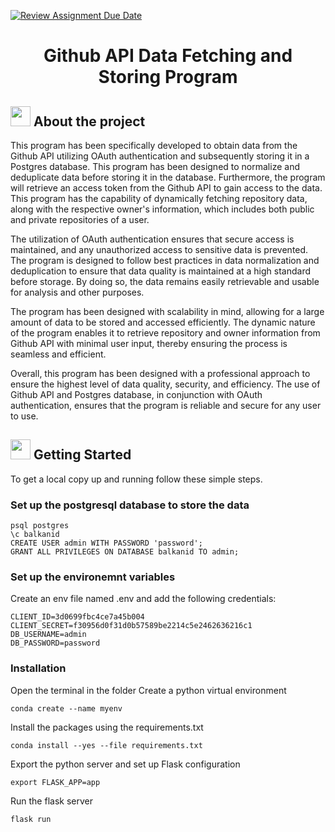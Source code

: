 [![Review Assignment Due Date](https://classroom.github.com/assets/deadline-readme-button-24ddc0f5d75046c5622901739e7c5dd533143b0c8e959d652212380cedb1ea36.svg)](https://classroom.github.com/a/e3nG7TEg)

<h1 align="center">Github API Data Fetching and Storing Program</h1>

## <img src="https://openclipart.org/download/307315/1538154643.svg" width="32" height="32"> About the project
This program has been specifically developed to obtain data from the Github API utilizing OAuth authentication and subsequently storing it in a Postgres database. This program has been designed to normalize and deduplicate data before storing it in the database. Furthermore, the program will retrieve an access token from the Github API to gain access to the data. This program has the capability of dynamically fetching repository data, along with the respective owner's information, which includes both public and private repositories of a user.

The utilization of OAuth authentication ensures that secure access is maintained, and any unauthorized access to sensitive data is prevented. The program is designed to follow best practices in data normalization and deduplication to ensure that data quality is maintained at a high standard before storage. By doing so, the data remains easily retrievable and usable for analysis and other purposes.

The program has been designed with scalability in mind, allowing for a large amount of data to be stored and accessed efficiently. The dynamic nature of the program enables it to retrieve repository and owner information from Github API with minimal user input, thereby ensuring the process is seamless and efficient.

Overall, this program has been designed with a professional approach to ensure the highest level of data quality, security, and efficiency. The use of Github API and Postgres database, in conjunction with OAuth authentication, ensures that the program is reliable and secure for any user to use.

## <img src="https://cdn.iconscout.com/icon/free/png-512/laptop-user-1-1179329.png" width="32" height="32"> Getting Started
To get a local copy up and running follow these simple steps.

### Set up the postgresql database to store the data
```
psql postgres
\c balkanid
CREATE USER admin WITH PASSWORD 'password';
GRANT ALL PRIVILEGES ON DATABASE balkanid TO admin;
```

### Set up the environemnt variables
Create an env file named .env and add the following credentials:
```
CLIENT_ID=3d0699fbc4ce7a45b004
CLIENT_SECRET=f30956d0f31d0b57589be2214c5e2462636216c1
DB_USERNAME=admin
DB_PASSWORD=password
```

### Installation
Open the terminal in the folder 
Create a python virtual environment
``` 
conda create --name myenv
```
Install the packages using the requirements.txt
```
conda install --yes --file requirements.txt
```
Export the python server and set up Flask configuration
```
export FLASK_APP=app
```
Run the flask server
```
flask run
```
